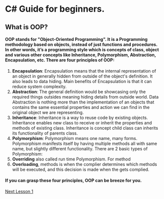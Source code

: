 # C# Guide for beginners.

## What is OOP?
#### OOP stands for "Object-Oriented Programming". It is a Programming methodology based on objects, instead of just functions and procedures. In other words, it’s a programming style which is concepts of class, object and various other concepts like Inheritance, Polymorphism, Abstraction, Encapsulation, etc. There are four principles of OOP:
1. **Encapsulation**: Encapsulation means that the internal representation of an object in generally hidden from outside of the object's definition. It also leads to data hiding. Main benefits of Encapsulation is that it can reduce system complexity.
2. **Abstraction**: The general definition would be showcasing only the required things outsides meaning hiding details from outside world. Data Abstraction is nothing more than the implementation of an objects that contains the same essential properties and action we can find in the original object we are representing.
3. **Inheritance**: Inheritance is a way to reuse code by existing objects. Inheritance enables new class to receive or inherit the properties and methods of existing class. Inheritance is concept child class can inherits  its functionality of parents class.
4. **Polymorphism**: Polymorphism means one name, many forms. Polymorphism manifests itself by having multiple methods all with same name, but slightly different functionality. There are 2 basic types of Polymorphism:
  1. **Overriding** also called run time Polymorphism. For method
  2. **Overloading**, methods is when the complier determines which methods will be executed, and this decision is made when the gets complied.
#### If you can grasp these four principles, OOP can be breeze for you.
[Next Lesson 1](./defination.md)
